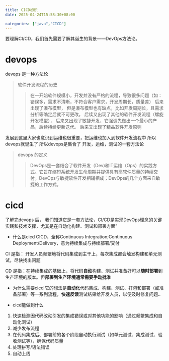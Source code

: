 ```yaml
---
title: CICD初识
date: 2025-04-24T15:58:30+08:00   

categories: ["java","CICD"]
---
```


要理解CI/CD，我们首先需要了解其诞生的背景——DevOps方法论。

# devops
devops 是一种方法论
>软件开发流程的历史
>>在一开始软件规模小，开发并没有严格的流程，导致很多问题（如：错误多，需求不清晰，不符合客户需求，开发周期长，质量差）
>>后来出现了瀑布模型， 但是瀑布模型也有缺点，比如开发周期长，且需求分析等确定后就不可更改。
>>后续又出现了其他的软件开发流程（螺旋开发模型）， 后来又出现了敏捷开发，它强调先做出一个最小的产品，后续持续更新迭代。 
>>后来又出现了精益软件开发原则

发展到这里大家也意识到运维也很重要，把运维也加入到软件开发流程中 所以devops就诞生了
所以devops是集合了 开发，运维，测试的一套方法论

>devops 的定义
>>DevOps是一套结合了软件开发（Dev)和IT运维（Ops）的实践方式。它旨在缩短系统开发生命周期并提供具有高软件质量的持续交付。DevOps与敏捷软件开发相辅相成；DevOps的几个方面来自敏捷的工作方式。

# cicd

了解完devops 后， 我们知道它是一套方法论，CI/CD是实现DevOps理念的关键实践和技术支撑，尤其是在自动化构建、测试和部署方面”

- 什么是cicd
CICD，全称Continuous Integration;Continuous Deployment/Delivery，意为持续集成与持续部署/交付

CI 是指： 开发人员频繁地将代码集成到主干上，每次集成都会触发构建和单元测试，尽快找出问题

CD 是指：在持续集成的基础上，将代码**自动**构建、测试并准备好可以**随时部署**到生产环境的版本。但**部署到生产环境通常需要手动批准**

- 为什么需要cicd
它的想法是**自动化**代码集成、构建、测试、打包和部署（或准备部署）等一系列流程，**快速反馈**测试结果给开发人员，以便及时修复问题..

- cicd能做到什么
1. 快速检测因代码改动引发的集成错误或对其他功能的影响（通过频繁集成和自动化测试）
2. 减少发布流程
3. 在代码集成后、部署前的各个阶段自动执行测试（如单元测试、集成测试、验收测试等），确保代码质量
4. 处理拼写/语法错误
5. 自动上线







